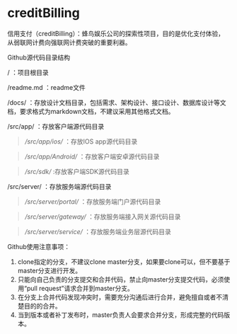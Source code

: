 creditBilling
=============

信用支付（creditBilling）：蜂鸟娱乐公司的探索性项目，目的是优化支付体验，从弱联网计费向强联网计费突破的重要利器。

Github源代码目录结构

/ ：项目根目录

/readme.md ：readme文件

/docs/ ：存放设计文档目录，包括需求、架构设计、接口设计、数据库设计等文档，要求格式为markdown文档，不建议采用其他格式文档。

/src/app/ ：存放客户端源代码目录

>*/src/app/ios/* ：存放IOS app源代码目录

>*/src/app/Android/* ：存放客户端安卓源代码目录

>*/src/sdk/* :存放客户端SDK源代码目录

/src/server/ ：存放服务端源代码目录

>*/src/server/portal/* ：存放服务端门户源代码目录

>*/src/server/gateway/* ：存放服务端接入网关源代码目录

>*/src/server/service/* ：存放服务端业务层源代码目录

Github使用注意事项：

1. clone指定的分支，不建议clone master分支，如果要clone可以，但不要基于master分支进行开发。
2. 只能向自己负责的分支提交和合并代码，禁止向master分支提交代码，必须使用“pull request”请求合并到master分支。
3. 在分支上合并代码发现冲突时，需要充分沟通后进行合并，避免擅自或者不清楚目的的合并。
4. 当到版本或者补丁发布时，master负责人会要求合并分支，形成完整的代码版本。
